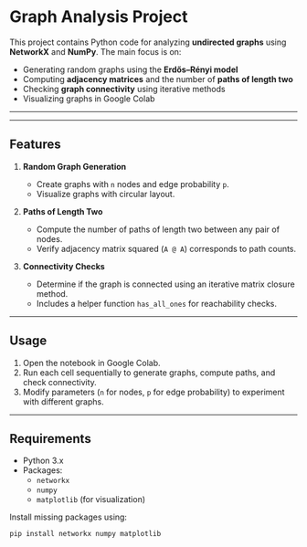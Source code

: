 # Graph Analysis Project

This project contains Python code for analyzing **undirected graphs** using **NetworkX** and **NumPy**. The main focus is on:

- Generating random graphs using the **Erdős–Rényi model**
- Computing **adjacency matrices** and the number of **paths of length two**
- Checking **graph connectivity** using iterative methods
- Visualizing graphs in Google Colab

---


---

## Features

1. **Random Graph Generation**
   - Create graphs with `n` nodes and edge probability `p`.
   - Visualize graphs with circular layout.

2. **Paths of Length Two**
   - Compute the number of paths of length two between any pair of nodes.
   - Verify adjacency matrix squared (`A @ A`) corresponds to path counts.

3. **Connectivity Checks**
   - Determine if the graph is connected using an iterative matrix closure method.
   - Includes a helper function `has_all_ones` for reachability checks.

---

## Usage

1. Open the notebook in Google Colab.  
2. Run each cell sequentially to generate graphs, compute paths, and check connectivity.  
3. Modify parameters (`n` for nodes, `p` for edge probability) to experiment with different graphs.

---

## Requirements

- Python 3.x
- Packages:
  - `networkx`
  - `numpy`
  - `matplotlib` (for visualization)

Install missing packages using:

```bash
pip install networkx numpy matplotlib
